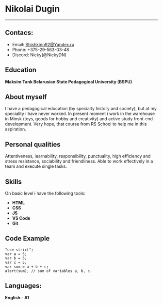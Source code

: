 # Nikolai Dugin
---
## Contacs:
+ Email: Shishkinn92@Yandex.ru
+ Phone: +375-29-563-03-48
+ Discord: Nicky(@NickyDN)

## Education

**Maksim Tank Belarusian State Pedagogical University (BSPU)**

## About myself

I have a pedagogical education (by specialty history and society), but at my speciality i have never worked.
In present moment i work in the warehouse in Minsk (toys, goods for hobby and creativity) and active study front-end development.
Very hope, that course from RS School to help me in this aspiration.

## Personal qualities

Attentiveness, learnability, responsibility, punctuality, high efficiency and stress resistance, sociability and friendliness.
Able to work effectively in a team and execute single tasks.

## Skills

On basic level i have the following tools:
- **HTML**
- **CSS**
- **JS**
- **VS Code**
- **Git**

## Code Example

```
"use strict";
var a = 5;
var b = 5;
var c = 5;
var sum = a + b + c;
alert(sum); // sum of variables a, b, c.
```

## Languages:

**English - A1**
